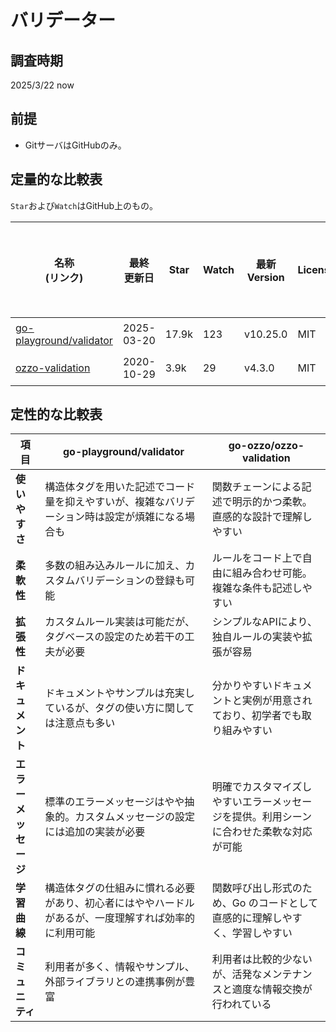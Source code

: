 # バリデーター

## 調査時期

2025/3/22 now

## 前提

- GitサーバはGitHubのみ。

## 定量的な比較表

`Star`および`Watch`はGitHub上のもの。

| 名称<br>(リンク)                                                           | 最終<br>更新日  | Star  | Watch | 最新<br>Version | License | 開発元 | ドキュメント |
|-----------------------------------------------------------------------|------------|-------|-------|---------------|---------|-----|--------|  
| [go-playground/validator](https://github.com/go-playground/validator) | 2025-03-20 | 17.9k | 123   | v10.25.0     | MIT     | 個人  | -      |
| [ozzo-validation](https://github.com/go-ozzo/ozzo-validation)         | 2020-10-29 | 3.9k | 29   | v4.3.0       | MIT     | 個人  | -      |

## 定性的な比較表

| 項目            | go-playground/validator                                                       | go-ozzo/ozzo-validation                                           |
|-----------------|-------------------------------------------------------------------------------|-------------------------------------------------------------------|
| **使いやすさ**      | 構造体タグを用いた記述でコード量を抑えやすいが、複雑なバリデーション時は設定が煩雑になる場合も | 関数チェーンによる記述で明示的かつ柔軟。直感的な設計で理解しやすい         |
| **柔軟性**        | 多数の組み込みルールに加え、カスタムバリデーションの登録も可能                   | ルールをコード上で自由に組み合わせ可能。複雑な条件も記述しやすい             |
| **拡張性**        | カスタムルール実装は可能だが、タグベースの設定のため若干の工夫が必要                  | シンプルなAPIにより、独自ルールの実装や拡張が容易                         |
| **ドキュメント**    | ドキュメントやサンプルは充実しているが、タグの使い方に関しては注意点も多い              | 分かりやすいドキュメントと実例が用意されており、初学者でも取り組みやすい         |
| **エラーメッセージ**  | 標準のエラーメッセージはやや抽象的。カスタムメッセージの設定には追加の実装が必要         | 明確でカスタマイズしやすいエラーメッセージを提供。利用シーンに合わせた柔軟な対応が可能 |
| **学習曲線**       | 構造体タグの仕組みに慣れる必要があり、初心者にはややハードルがあるが、一度理解すれば効率的に利用可能 | 関数呼び出し形式のため、Go のコードとして直感的に理解しやすく、学習しやすい         |
| **コミュニティ**    | 利用者が多く、情報やサンプル、外部ライブラリとの連携事例が豊富                        | 利用者は比較的少ないが、活発なメンテナンスと適度な情報交換が行われている           |
